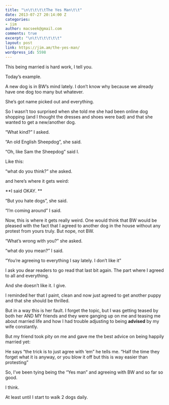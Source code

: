 ```yaml
---
title: "\n\t\t\t\tThe Yes Man\t\t"
date: 2013-07-27 20:14:00 Z
categories:
- jim
author: macseek@gmail.com
comments: true
excerpt: "\n\t\t\t\t\t\t"
layout: post
link: https://jim.am/the-yes-man/
wordpress_id: 5598
---
```


This being married is hard work, I tell you.




Today’s example.




A new dog is in BW’s mind lately. I don’t know why because we already have one dog too many but whatever.




She’s got name picked out and everything.




So I wasn’t too surprised when she told me she had been online dog shopping (and I thought the dresses and shoes were bad) and that she wanted to get a new/another dog.




“What kind?” I asked.




“An old English Sheepdog”, she said.




“Oh, like Sam the Sheepdog” said I.




Like this:




“what do you think?” she asked.




and here’s where it gets weird:




**I said OKAY. **




“But you hate dogs”, she said.




“I’m coming around” I said.




Now, this is where it gets really weird. One would think that BW would be pleased with the fact that I agreed to another dog in the house without any protest from yours truly. But nope, not BW.




“What’s wrong with you?” she asked.




“what do you mean?” I said.




“You’re agreeing to everything I say lately. I don’t like it”




I ask you dear readers to go read that last bit again. The part where I agreed to all and everything.




And she doesn’t like it. I give.




I reminded her that I paint, clean and now just agreed to get another puppy and that she should be thrilled.




But in a way this is her fault. I forget the topic, but I was getting teased by both her AND MY friends and they were ganging up on me and teasing me about married life and how I had trouble adjusting to   being **advised** by my wife constantly.




But my friend took pity on me and gave me the best advice on being happily married yet:




He says “the trick is to just agree with ‘em”  he tells me. “Half the time they forget what it is anyway, or you blow it off but this is way easier than protesting”




So, I’ve been tying being the “Yes man” and agreeing with BW and so far so good.




I think.




At least until I start to walk 2 dogs daily.


		
